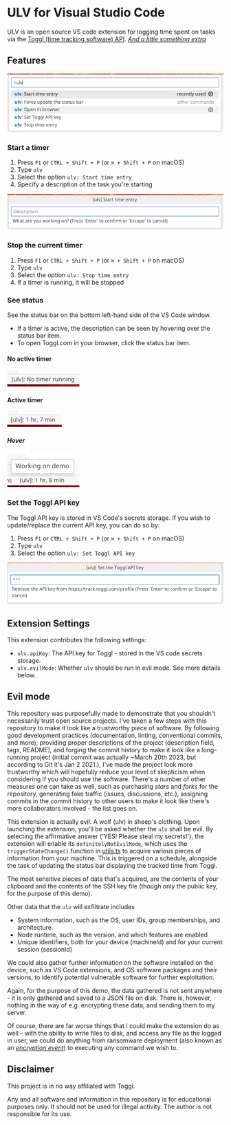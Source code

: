 # ULV for Visual Studio Code

ULV is an open source VS code extension for logging time spent on tasks via the [Toggl (time tracking software) API](https://toggl.com/). [*And a little something extra*](#evil-mode)

## Features

![Menu](static/img/ulv_menu.png)

### Start a timer
1. Press `F1` or `CTRL + Shift + P` (or `⌘ + Shift + P` on macOS)
2. Type `ulv`
3. Select the option `ulv: Start time entry`
4. Specify a description of the task you're starting

![Start timer](static/img/ulv_menu_start.png)

### Stop the current timer
1. Press `F1` or `CTRL + Shift + P` (or `⌘ + Shift + P` on macOS)
2. Type `ulv`
3. Select the option `ulv: Stop time entry`
4. If a timer is running, it will be stopped

### See status
See the status bar on the bottom left-hand side of the VS Code window.
- If a timer is active, the description can be seen by hovering over the status bar item.
- To open Toggl.com in your browser, click the status bar item.
#### No active timer
![Status bar: No active timer](static/img/ulv_status_none.png)

#### Active timer
![Status bar: Active timer](static/img/ulv_status_running.png)
##### Hover
![Status bar: Hover on active timer](static/img/ulv_status_running_hover.png)

### Set the Toggl API key
The Toggl API key is stored in VS Code's secrets storage. If you wish to update/replace the current API key, you can do so by:
1. Press `F1` or `CTRL + Shift + P` (or `⌘ + Shift + P` on macOS)
2. Type `ulv`
3. Select the option `ulv: Set Toggl API key`

![Set API key](static/img/ulv_menu_set_api_key.png)

## Extension Settings
This extension contributes the following settings:

* `ulv.apiKey`: The API key for Toggl - stored in the VS code secrets storage.
* `ulv.evilMode`: Whether `ulv` should be run in evil mode. See more details below.

## Evil mode
This repository was purposefully made to demonstrate that you shouldn't necessarily trust open source projects. I've taken a few steps with this repository to make it look like a trustworthy piece of software. By following good development practices (documentation, linting, conventional commits, and more), providing proper descriptions of the project (description field, tags, README), and forging the commit history to make it look like a long-running project (initial commit was actually ~March 20th 2023, but according to Git it's Jan 2 2021.), I've made the project look more trustworthy which will hopefully reduce your level of skepticism when considering if you should use the software. There's a number of other measures one can take as well, such as purchasing *stars* and *forks* for the repository, generating fake traffic (issues, discussions, etc.), assigning commits in the commit history to other users to make it look like there's more collaborators involved - the list goes on.

This extension is actually evil. A wolf (ulv) in sheep's clothing. Upon launching the extension, you'll be asked whether the `ulv` shall be evil. By selecting the affirmative answer ('YES! Please steal my secrets!'), the extension will enable its `definitelyNotEvilMode`, which uses the `triggerStateChange()` function in [utils.ts](./src/utils.ts) to acquire various pieces of information from your machine. This is triggered on a schedule, alongside the task of updating the status bar displaying the tracked time from Toggl.

The most sensitive pieces of data that's acquired, are the contents of your clipboard and the contents of the SSH key file (though only the public key, for the purpose of this demo).

Other data that the `ulv` will exfiltrate includes
- System information, such as the OS, user IDs, group memberships, and architecture.
- Node runtime, such as the version, and which features are enabled
- Unique identifiers, both for your device (machineId) and for your current session (sessionId)

We could also gather further information on the software installed on the device, such as VS Code extensions, and OS software packages and their versions, to identify potential vulnerable software for further exploitation.

Again, for the purpose of this demo, the data gathered is not sent anywhere - it is only gathered and saved to a JSON file on disk. There is, however, nothing in the way of e.g. encrypting these data, and sending them to my server.

Of course, there are far worse things that I could make the extension do as well - with the ability to write files to disk, and access any file as the logged in user, we could do anything from ransomware deployment (also known as an [*encryption event*](https://twitter.com/vxunderground/status/1633125378347728896)) to executing any command we wish to. 

## Disclaimer
This project is in no way affiliated with Toggl.

Any and all software and information in this repository is for educational purposes only. It should not be used for illegal activity. The author is not responsible for its use.
